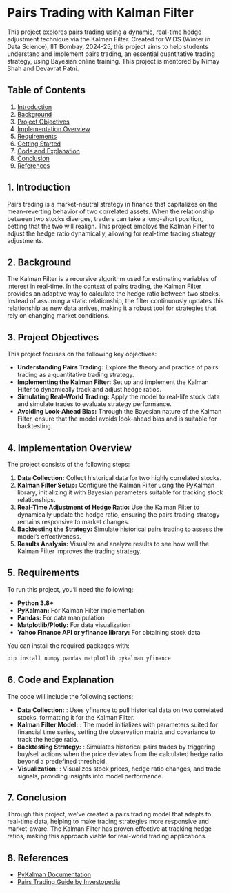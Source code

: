 # Pairs Trading with Kalman Filter

This project explores pairs trading using a dynamic, real-time hedge adjustment technique via the Kalman Filter. Created for WiDS (Winter in Data Science), IIT Bombay, 2024-25, this project aims to help students understand and implement pairs trading, an essential quantitative trading strategy, using Bayesian online training. This project is mentored by Nimay Shah and Devavrat Patni.

## Table of Contents
1. [Introduction](#1-introduction)
2. [Background](#2-background)
3. [Project Objectives](#3-project-objectives)
4. [Implementation Overview](#4-implementation-overview)
5. [Requirements](#5-requirements)
6. [Getting Started](#6-getting-started)
7. [Code and Explanation](#7-code-and-explanation)
8. [Conclusion](#8-conclusion)
9. [References](#9-references)

## 1. Introduction
Pairs trading is a market-neutral strategy in finance that capitalizes on the mean-reverting behavior of two correlated assets. When the relationship between two stocks diverges, traders can take a long-short position, betting that the two will realign. This project employs the Kalman Filter to adjust the hedge ratio dynamically, allowing for real-time trading strategy adjustments.

## 2. Background
The Kalman Filter is a recursive algorithm used for estimating variables of interest in real-time. In the context of pairs trading, the Kalman Filter provides an adaptive way to calculate the hedge ratio between two stocks. Instead of assuming a static relationship, the filter continuously updates this relationship as new data arrives, making it a robust tool for strategies that rely on changing market conditions.

## 3. Project Objectives
This project focuses on the following key objectives:
- **Understanding Pairs Trading:** Explore the theory and practice of pairs trading as a quantitative trading strategy.
- **Implementing the Kalman Filter:** Set up and implement the Kalman Filter to dynamically track and adjust hedge ratios.
- **Simulating Real-World Trading:** Apply the model to real-life stock data and simulate trades to evaluate strategy performance.
- **Avoiding Look-Ahead Bias:** Through the Bayesian nature of the Kalman Filter, ensure that the model avoids look-ahead bias and is suitable for backtesting.

## 4. Implementation Overview
The project consists of the following steps:
1. **Data Collection:** Collect historical data for two highly correlated stocks.
2. **Kalman Filter Setup:** Configure the Kalman Filter using the PyKalman library, initializing it with Bayesian parameters suitable for tracking stock relationships.
3. **Real-Time Adjustment of Hedge Ratio:** Use the Kalman Filter to dynamically update the hedge ratio, ensuring the pairs trading strategy remains responsive to market changes.
4. **Backtesting the Strategy:** Simulate historical pairs trading to assess the model’s effectiveness.
5. **Results Analysis:** Visualize and analyze results to see how well the Kalman Filter improves the trading strategy.

## 5. Requirements
To run this project, you’ll need the following:
- **Python 3.8+**
- **PyKalman:** For Kalman Filter implementation
- **Pandas:** For data manipulation
- **Matplotlib/Plotly:** For data visualization
- **Yahoo Finance API or yfinance library:** For obtaining stock data

You can install the required packages with:
```bash
pip install numpy pandas matplotlib pykalman yfinance
```

## 6. Code and Explanation
The code will include the following sections:
- **Data Collection:** : Uses yfinance to pull historical data on two correlated stocks, formatting it for the Kalman Filter.
- **Kalman Filter Model:** : The model initializes with parameters suited for financial time series, setting the observation matrix and covariance to track the hedge ratio.
- **Backtesting Strategy:** : Simulates historical pairs trades by triggering buy/sell actions when the price deviates from the calculated hedge ratio beyond a predefined threshold.
- **Visualization:** : Visualizes stock prices, hedge ratio changes, and trade signals, providing insights into model performance.

## 7. Conclusion
Through this project, we've created a pairs trading model that adapts to real-time data, helping to make trading strategies more responsive and market-aware. The Kalman Filter has proven effective at tracking hedge ratios, making this approach viable for real-world trading applications.

## 8. References
- [PyKalman Documentation](https://pykalman.github.io/)
- [Pairs Trading Guide by Investopedia](https://www.investopedia.com/terms/p/pairs-trading.asp)
